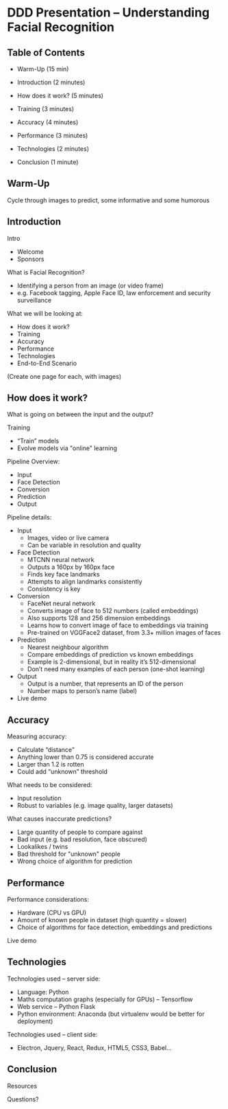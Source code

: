 # DDD Presentation – Understanding Facial Recognition

## Table of Contents
* Warm-Up (15 min)

* Introduction (2 minutes)
* How does it work? (5 minutes)
* Training (3 minutes)
* Accuracy (4 minutes)
* Performance (3 minutes)
* Technologies (2 minutes)
* Conclusion (1 minute)


## Warm-Up
Cycle through images to predict, some informative and some humorous

## Introduction
Intro
* Welcome
* Sponsors

What is Facial Recognition?
* Identifying a person from an image (or video frame)
* e.g. Facebook tagging, Apple Face ID, law enforcement and security surveillance

What we will be looking at:
* How does it work?
* Training
* Accuracy
* Performance
* Technologies
* End-to-End Scenario

(Create one page for each, with images)

## How does it work?
What is going on between the input and the output?

Training
* “Train” models
* Evolve models via "online" learning

Pipeline Overview:
* Input
* Face Detection
* Conversion
* Prediction
* Output

Pipeline details:
* Input
    * Images, video or live camera
    * Can be variable in resolution and quality
* Face Detection
    * MTCNN neural network
    * Outputs a 160px by 160px face
    * Finds key face landmarks
    * Attempts to align landmarks consistently
    * Consistency is key
* Conversion
    * FaceNet neural network
    * Converts image of face to 512 numbers (called embeddings)
    * Also supports 128 and 256 dimension embeddings
    * Learns how to convert image of face to embeddings via training
    * Pre-trained on VGGFace2 dataset, from 3.3+ million images of faces
* Prediction
    * Nearest neighbour algorithm
    * Compare embeddings of prediction vs known embeddings
    * Example is 2-dimensional, but in reality it’s 512-dimensional
    * Don’t need many examples of each person (one-shot learning)
* Output
    * Output is a number, that represents an ID of the person
    * Number maps to person’s name (label)
* Live demo



## Accuracy
Measuring accuracy:
* Calculate “distance”
* Anything lower than 0.75 is considered accurate
* Larger than 1.2 is rotten
* Could add “unknown” threshold

What needs to be considered:
* Input resolution
* Robust to variables (e.g. image quality, larger datasets)

What causes inaccurate predictions?
* Large quantity of people to compare against
* Bad input (e.g. bad resolution, face obscured)
* Lookalikes / twins
* Bad threshold for "unknown" people
* Wrong choice of algorithm for prediction

## Performance
Performance considerations:
* Hardware (CPU vs GPU)
* Amount of known people in dataset (high quantity = slower)
* Choice of algorithms for face detection, embeddings and predictions

Live demo

## Technologies
Technologies used – server side:
* Language: Python
* Maths computation graphs (especially for GPUs) – Tensorflow
* Web service – Python Flask
* Python environment: Anaconda (but virtualenv would be better for deployment)

Technologies used – client side:
* Electron, Jquery, React, Redux, HTML5, CSS3, Babel…




## Conclusion
Resources

Questions?


